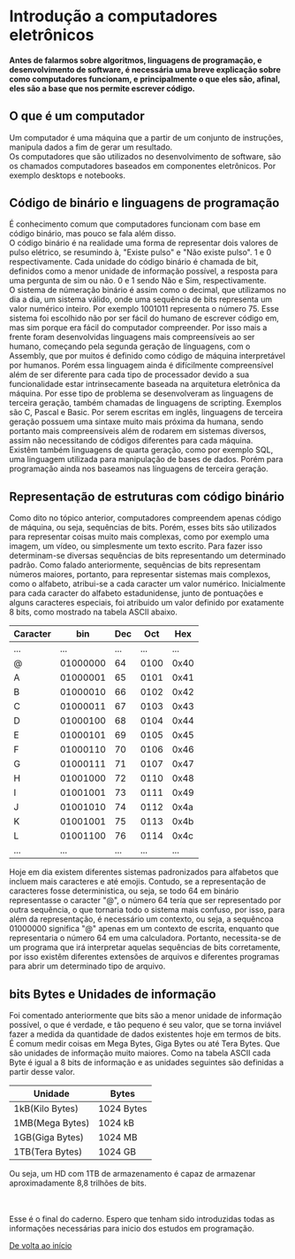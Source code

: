 # Introdução a computadores eletrônicos
#### Antes de falarmos sobre algoritmos, linguagens de programação, e desenvolvimento de software, é necessária uma breve explicação sobre como computadores funcionam, e principalmente o que eles são, afinal, eles são a base que nos permite escrever código.

## O que é um computador
Um computador é uma máquina que a partir de um conjunto de instruções, manipula dados a fim de gerar um resultado.<br>
Os computadores que são utilizados no desenvolvimento de software, são os chamados computadores baseados em componentes eletrônicos. Por exemplo desktops e notebooks.
<br>

## Código de binário e linguagens de programação
É conhecimento comum que computadores funcionam com base em código binário, mas pouco se fala além disso. <br>
O código binário é na realidade uma forma de representar dois valores de pulso elétrico, se resumindo à, "Existe pulso" e "Não existe pulso". 1 e 0 respectivamente. Cada unidade do código binário é chamada de bit, definidos como a menor unidade de informação possível, a resposta para uma pergunta de sim ou não. 0 e 1 sendo Não e Sim, respectivamente. <br>
O sistema de númeração binário é assim como o decimal, que utilizamos no dia a dia, um sistema válido, onde uma sequência de bits representa um valor numérico inteiro. Por exemplo 1001011 representa o número 75.
Esse sistema foi escolhido não por ser fácil do humano de escrever código em, mas sim porque era fácil do computador compreender. Por isso mais a frente foram desenvolvidas linguagens mais compreensíveis ao ser humano, começando pela segunda geração de línguagens, com o Assembly, que por muitos é definido como código de máquina interpretável por humanos. Porém essa linguagem ainda é difícilmente compreensível além de ser diferente para cada tipo de processador devido a sua funcionalidade estar intrinsecamente baseada na arquitetura eletrônica da máquina. Por esse tipo de problema se desenvolveram as linguagens de terceira geração, também chamadas de linguagens de scripting. Exemplos são C, Pascal e Basic. Por serem escritas em inglês, linguagens de terceira geração possuem uma sintaxe muito mais próxima da humana, sendo portanto mais compreensíveis além de rodarem em sistemas diversos, assim não necessitando de códigos diferentes para cada máquina. <br>
Existêm também linguagens de quarta geração, como por exemplo SQL, uma linguagem utilizada para manipulação de bases de dados. Porém para programação ainda nos baseamos nas línguagens de terceira geração.

## Representação de estruturas com código binário
Como dito no tópico anterior, computadores compreendem apenas código de máquina, ou seja, sequências de bits. Porém, esses bits são utilizados para representar coisas muito mais complexas, como por exemplo uma imagem, um vídeo, ou simplesmente um texto escrito. Para fazer isso determinam-se diversas sequências de bits representando um determinado padrão. Como falado anteriormente, sequências de bits representam números maiores, portanto, para representar sistemas mais complexos, como o alfabeto, atribui-se a cada caracter um valor numérico. Inicialmente para cada caracter do alfabeto estadunidense, junto de pontuações e alguns caracteres especiais, foi atribuido um valor definido por exatamente 8 bits, como mostrado na tabela ASCII abaixo.

| Caracter |   bin   | 	 Dec 	| Oct 	| Hex|
|----------|---------|----------|-------|----|
|...       | ...     |   ...    |  ...  | ...|
|@         |01000000 |	 64     | 0100  |0x40|
|A         |01000001 |	 65     | 0101  |0x41|
|B         |01000010 |	 66     | 0102  |0x42|
|C         |01000011 |	 67     | 0103  |0x43|
|D         |01000100 |	 68     | 0104  |0x44|
|E         |01000101 |	 69     | 0105  |0x45|
|F         |01000110 |	 70     | 0106  |0x46|
|G         |01000111 |	 71     | 0107  |0x47|
|H         |01001000 |	 72     | 0110  |0x48|
|I         |01001001 |	 73     | 0111  |0x49|
|J         |01001010 |	 74     | 0112  |0x4a|
|K         |01001001 |	 75     | 0113  |0x4b|
|L         |01001100 |	 76     | 0114  |0x4c|
| ...      |  ...    |    ...   | ...   | ...|

Hoje em dia existem diferentes sistemas padronizados para alfabetos que incluem mais caracteres e até emojis. Contudo, se a representação de caracteres fosse deterministica, ou seja, se todo 64 em binário representasse o caracter "@", o número 64 tería que ser representado por outra sequência, o que tornaria todo o sistema mais confuso, por isso, para além da representação, é necessário um contexto, ou seja, a sequêncoa 01000000 significa "@" apenas em um contexto de escrita, enquanto que representaria o número 64 em uma calculadora. Portanto, necessita-se de um programa que irá interpretar aquelas sequências de bits corretamente, por isso existêm diferentes extensões de arquivos e diferentes programas para abrir um determinado tipo de arquivo.
<br>

## bits Bytes e Unidades de informação
Foi comentado anteriormente que bits são a menor unidade de informação possível, o que é verdade, e tão pequeno é seu valor, que se torna inviável fazer a medida da quantidade de dados existentes hoje em termos de bits. É comum medir coisas em Mega Bytes, Giga Bytes ou até Tera Bytes. Que são unidades de informação muito maiores. Como na tabela ASCII cada Byte é igual a 8 bits de informação e as unidades seguintes são definidas a partir desse valor.

|     Unidade     |     Bytes     |
|-----------------|---------------|
| 1kB(Kilo Bytes) |1024 Bytes     |
| 1MB(Mega Bytes) |1024 kB        |
| 1GB(Giga Bytes) |1024 MB        |
| 1TB(Tera Bytes) |1024 GB        |

Ou seja, um HD com 1TB de armazenamento é capaz de armazenar aproximadamente 8,8 trilhões de bits. 
<br>

<br>
<br>
Esse é o final do caderno. Espero que tenham sido introduzidas todas as informações necessárias para inicio dos estudos em programação. 

[De volta ao início](#introdução-a-computadores-eletrônicos)
